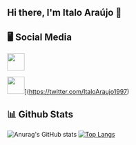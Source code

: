 ## Hi there, I'm Italo Araújo :wave:	


## :desktop_computer: Social Media 	
<img src="https://img.icons8.com/ios-filled/50/000000/linkedin-circled--v1.png" width="40" />

<img src="https://img.icons8.com/ios-filled/50/000000/twitter-circled--v2.png" width="40" />](https://twitter.com/ItaloAraujo1997)


## :bar_chart:	 Github Stats
![Anurag's GitHub stats](https://github-readme-stats.vercel.app/api?username=ItaloAraujoo&show_icons=true&theme=radical)
[![Top Langs](https://github-readme-stats.vercel.app/api/top-langs/?username=ItaloAraujoo&show_icons=true&theme=radical)](https://github.com/ItaloAraujoo/github-readme-stats)


